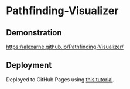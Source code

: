 # Pathfinding-Visualizer

## Demonstration

https://alexarne.github.io/Pathfinding-Visualizer/

## Deployment

Deployed to GitHub Pages using [this tutorial](https://youtu.be/XhoWXhyuW_I).